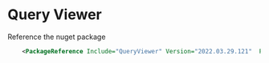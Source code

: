 # Query Viewer

Reference the nuget package 

```xml
    <PackageReference Include="QueryViewer" Version="2022.03.29.121"  PrivateAssets="all" OutputItemType="Analyzer" ReferenceOutputAssembly="false" />
```


